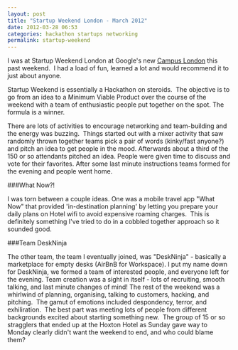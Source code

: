 ```yaml
---
layout: post
title: "Startup Weekend London - March 2012"
date: 2012-03-28 06:53
categories: hackathon startups networking
permalink: startup-weekend
---
```


I was at Startup Weekend London at Google's new [Campus London]("http://www.campuslondon.com/") this past weekend.  I had a load of fun, learned a lot and would recommend it to just about anyone.

Startup Weekend is essentially a Hackathon on steroids.  The objective is to go from an idea to a Minimum Viable Product over the course of the weekend with a team of enthusiastic people put together on the spot. The formula is a winner.

There are lots of activities to encourage networking and team-building and the energy was buzzing.  Things started out with a mixer activity that saw randomly thrown together teams pick a pair of words (kinky/fast anyone?) and pitch an idea to get people in the mood. Afterwards about a third of the 150 or so attendants pitched an idea. People were given time to discuss and vote for their favorites. After some last minute instructions teams formed for the evening and people went home.

###What Now?!

I was torn between a couple ideas. One was a mobile travel app "What Now" that provided 'in-destination planning' by letting you prepare your daily plans on Hotel wifi to avoid expensive roaming charges.  This is definitely something I've tried to do in a cobbled together approach so it sounded good.

###Team DeskNinja

The other team, the team I eventually joined, was "DeskNinja" - basically a marketplace for empty desks (AirBnB for Workspace). I put my name down for DeskNinja, we formed a team of interested people, and everyone left for the evening. Team creation was a sight in itself - lots of recruiting, smooth talking, and last minute changes of mind!
The rest of the weekend was a whirlwind of planning, organising, talking to customers, hacking, and pitching.  The gamut of emotions included despondency, terror, and exhiliration.  The best part was meeting lots of people from different backgrounds excited about starting something new.  The group of 15 or so stragglers that ended up at the Hoxton Hotel as Sunday gave way to Monday clearly didn't want the weekend to end, and who could blame them?
